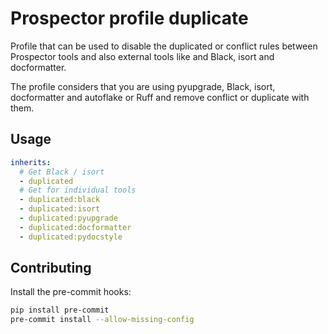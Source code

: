 # Prospector profile duplicate

Profile that can be used to disable the duplicated or conflict rules between Prospector tools and also
external tools like and Black, isort and docformatter.

The profile considers that you are using pyupgrade, Black, isort, docformatter and autoflake or Ruff and remove conflict or duplicate with them.

## Usage

```yaml
inherits:
  # Get Black / isort
  - duplicated
  # Get for individual tools
  - duplicated:black
  - duplicated:isort
  - duplicated:pyupgrade
  - duplicated:docformatter
  - duplicated:pydocstyle
```

## Contributing

Install the pre-commit hooks:

```bash
pip install pre-commit
pre-commit install --allow-missing-config
```
